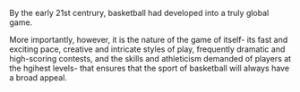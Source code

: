 By the early 21st centrury, basketball had developed into a truly global game.

More importantly, however, it is the nature of the game of itself- its fast and exciting pace, creative and intricate styles of play, frequently dramatic and high-scoring contests, and the skills and athleticism demanded of players at the hgihest levels-
that ensures that the sport of basketball will always have a broad appeal.
